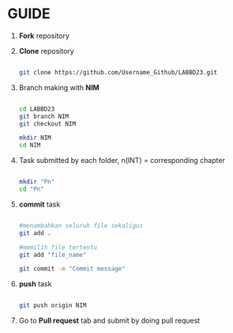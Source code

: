 # GUIDE

1. **Fork** repository
   
3. **Clone** repository
   
   ```sh
   
   git clone https://github.com/Username_Github/LABBD23.git
   
   ```
4. Branch making with **NIM**
   
   ```sh
   
   cd LABBD23
   git branch NIM
   git checkout NIM
   
   mkdir NIM
   cd NIM
   
   ```
   
5. Task submitted by each folder, n(INT) = corresponding chapter
   
   ```sh
   
   mkdir "Pn"
   cd "Pn"
   
   ```
   
6. **commit** task
   
   ```sh
   
   #menambahkan seluruh file sekaligus
   git add .
   
   #memilih file tertentu
   git add "file_name"
   
   git commit -m "Commit message"
   
   ```
   
7. **push** task
    
   ```sh
   
   git push origin NIM
   
   ```
   
8. Go to **Pull request** tab and submit by doing pull request
